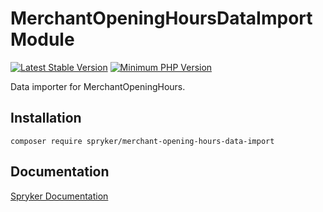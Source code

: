 # MerchantOpeningHoursDataImport Module
[![Latest Stable Version](https://poser.pugx.org/spryker/merchant-opening-hours-data-import/v/stable.svg)](https://packagist.org/packages/spryker/merchant-opening-hours-data-import)
[![Minimum PHP Version](https://img.shields.io/badge/php-%3E%3D%208.0-8892BF.svg)](https://php.net/)

Data importer for MerchantOpeningHours.

## Installation

```
composer require spryker/merchant-opening-hours-data-import
```

## Documentation

[Spryker Documentation](https://docs.spryker.com)
